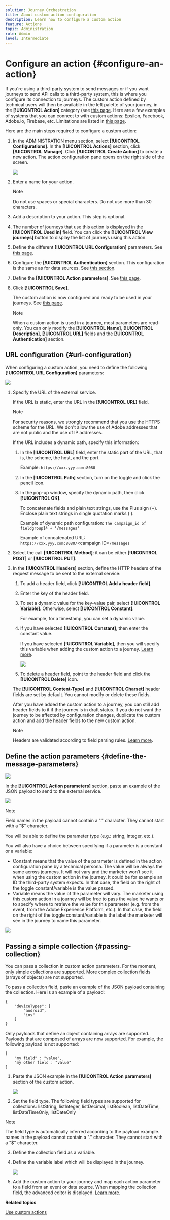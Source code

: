 ```yaml
---
solution: Journey Orchestration
title: About custom action configuration
description: Learn how to configure a custom action
feature: Actions
topic: Administration
role: Admin
level: Intermediate
---
```

# Configure an action {#configure-an-action}

If you're using a third-party system to send messages or if you want journeys to send API calls to a third-party system, this is where you configure its connection to journeys. The custom action defined by technical users will then be available in the left palette of your journey, in the **[!UICONTROL Action]** category (see [this page](../building-journeys/about-journey-activities.md#action-activities). Here are a few examples of systems that you can connect to with custom actions: Epsilon, Facebook, Adobe.io, Firebase, etc.
Limitations are listed in [this page](../building-journeys/limitations.md).

Here are the main steps required to configure a custom action:

1. In the ADMINISTRATION menu section, select **[!UICONTROL Configurations]**. In the  **[!UICONTROL Actions]** section, click **[!UICONTROL Manage]**. Click **[!UICONTROL Create Action]** to create a new action. The action configuration pane opens on the right side of the screen.

    ![](../assets/custom2.png)

    <!-- Mettre à jour les captures de cette page avec le champ Path quand disponible -->

1. Enter a name for your action.

    >[!NOTE]
    >
    >Do not use spaces or special characters. Do not use more than 30 characters.

1. Add a description to your action. This step is optional.
1. The number of journeys that use this action is displayed in the **[!UICONTROL Used in]** field. You can click the **[!UICONTROL View journeys]** button to display the list of  journeys using this action.
1. Define the different **[!UICONTROL URL Configuration]** parameters. See [this page](../action/about-custom-action-configuration.md#url-configuration).
1. Configure the **[!UICONTROL Authentication]** section. This configuration is the same as for data sources.  See [this section](../datasource/external-data-sources.md#section_wjp_nl5_nhb).
1. Define the **[!UICONTROL Action parameters]**. See [this page](../action/about-custom-action-configuration.md#define-the-message-parameters).
1. Click **[!UICONTROL Save]**.

    The custom action is now configured and ready to be used in your journeys. See [this page](../building-journeys/about-journey-activities.md#action-activities).

    >[!NOTE]
    >
    >When a custom action is used in a journey, most parameters are read-only. You can only modify the **[!UICONTROL Name]**, **[!UICONTROL Description]**, **[!UICONTROL URL]** fields and the **[!UICONTROL Authentication]** section.

## URL configuration {#url-configuration}

When configuring a custom action, you need to define the following **[!UICONTROL URL Configuration]** parameters:

![](../assets/journeyurlconfiguration.png)

1. Specify the URL of the external service.

    If the URL is static, enter the URL in the **[!UICONTROL URL]** field.

    >[!NOTE]
    >
    >For security reasons, we strongly recommend that you use the HTTPS scheme for the URL. We don't allow the use of Adobe addresses that are not public and the use of IP addresses.

    If the URL includes a dynamic path, specify this information:

    1. In the **[!UICONTROL URL]** field, enter the static part of the URL, that is, the scheme, the host, and the port.

        Example: `https://xxx.yyy.com:8080`

    1. In the **[!UICONTROL Path]** section, turn on the toggle and click the pencil icon.

    1. In the pop-up window, specify the dynamic path, then click **[!UICONTROL OK]**.

        To concatenate fields and plain text strings, use the Plus sign (+). Enclose plain text strings in single quotation marks (').

        Example of dynamic path configuration: `The campaign_id of fieldgroup14 + '/messages'`

        Example of concatenated URL: `https://xxx.yyy.com:8080/`\<campaign ID\>`/messages`

    <!-- Ajouter une capture quand le champ Path sera disponible. Exemple ici : https://xd.adobe.com/view/fc70786f-d965-451d-9e77-5e17e2dd8384-a923/screen/2f32e6ae-3c22-4093-82be-158d0b3c52d8/ -->

1. Select the call **[!UICONTROL Method]**: it can be either **[!UICONTROL POST]** or **[!UICONTROL PUT]**.
1. In the **[!UICONTROL Headers]** section, define the HTTP headers of the request message to be sent to the external service:
   1. To add a header field, click **[!UICONTROL Add a header field]**.
   1. Enter the key of the header field.
   1. To set a dynamic value for the key-value pair, select **[!UICONTROL Variable]**. Otherwise, select **[!UICONTROL Constant]**.

        For example, for a timestamp, you can set a dynamic value.

   1. If you have selected **[!UICONTROL Constant]**, then enter the constant value.

       If you have selected **[!UICONTROL Variable]**, then you will specify this variable when adding the custom action to a journey. [Learn more](../building-journeys/using-custom-actions.md).

       ![](../assets/journeyurlconfiguration2.png)

   1. To delete a header field, point to the header field and click the **[!UICONTROL Delete]** icon.

    The **[!UICONTROL Content-Type]** and **[!UICONTROL Charset]** header fields are set by default. You cannot modify or delete these fields.

    After you have added the custom action to a journey, you can still add header fields to it if the journey is in draft status. If you do not want the journey to be affected by configuration changes, duplicate the custom action and add the header fields to the new custom action.

    >[!NOTE]
    >
    >Headers are validated according to field parsing rules. [Learn more](https://tools.ietf.org/html/rfc7230#section-3.2.4).

## Define the action parameters {#define-the-message-parameters}

![](../assets/messageparameterssection.png)

In the **[!UICONTROL Action parameters]** section, paste an example of the JSON payload to send to the external service.

![](../assets/customactionpayloadmessage.png)

>[!NOTE]
>
>Field names in the payload cannot contain a "." character. They cannot start with a "$" character.

You will be able to define the parameter type (e.g.: string, integer, etc.).

You will also have a choice between specifying if a parameter is a constant or a variable:

* Constant means that the value of the parameter is defined in the action configuration pane by a technical persona. The value will be always the same across journeys. It will not vary and the marketer won’t see it when using the custom action in the journey. It could be for example an ID the third-party system expects. In that case, the field on the right of the toggle constant/variable is the value passed.
* Variable means the value of the parameter will vary. The marketer using this custom action in a journey will be free to pass the value he wants or to specify where to retrieve the value for this parameter (e.g. from the event, from the Adobe Experience  Platform, etc.). In that case, the field on the right of the toggle constant/variable is the label the marketer will see in the journey to name this parameter.

![](../assets/customactionpayloadmessage2.png)

## Passing a simple collection {#passing-collection}

You can pass a collection in custom action parameters. For the moment, only simple collections are supported. More complex collection fields (arrays of objects) are not supported. 

To pass a collection field, paste an example of the JSON payload containing the collection. Here is an example of a payload:

```
{
    "deviceTypes": [
        "android",
        "ios"
    ]
}
```

Only payloads that define an object containing arrays are supported. Payloads that are composed of arrays are now supported. For example, the following payload is not supported:

```
[
    "my field" : "value",
    "my other field : "value"
]
```

1. Paste the JSON example in the **[!UICONTROL Action parameters]** section of the custom action.

   ![](../assets/custom-collection1.png)

2. Set the field type. The following field types are supported for collections: listString, listInteger, listDecimal, listBoolean, listDateTime, listDateTimeOnly, listDateOnly

>[!NOTE]
>
>The field type is automatically inferred according to the payload example.  names in the payload cannot contain a "." character. They cannot start with a "$" character.

3. Define the collection field as a variable.

4. Define the variable label which will be displayed in the journey.

   ![](../assets/custom-collection2.png)

5. Add the custom action to your journey and map each action parameter to a field from an event or data source. When mapping the collection field, the advanced editor is displayed. [Learn more](../building-journeys/using-custom-actions.md).

**Related topics**

[Use custom actions](../building-journeys/using-custom-actions.md)
